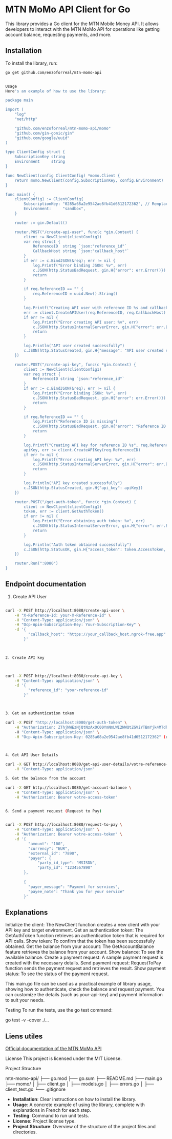 # MTN MoMo API Client for Go

This library provides a Go client for the MTN Mobile Money API. It allows developers to interact with the MTN MoMo API for operations like getting account balance, requesting payments, and more.

## Installation

To install the library, run:

```bash
go get github.com/enzoforreal/mtn-momo-api


Usage
Here's an example of how to use the library:

package main

import (
	"log"
	"net/http"

	"github.com/enzoforreal/mtn-momo-api/momo"
	"github.com/gin-gonic/gin"
	"github.com/google/uuid"
)

type ClientConfig struct {
	SubscriptionKey string
	Environment     string
}

func NewClient(config ClientConfig) *momo.Client {
	return momo.NewClient(config.SubscriptionKey, config.Environment)
}

func main() {
	clientConfig1 := ClientConfig{
		SubscriptionKey: "0285a68a2e9542ae8fb41d6512172362", // Remplacez par votre clé API
		Environment:     "sandbox",
	}

	router := gin.Default()

	router.POST("/create-api-user", func(c *gin.Context) {
		client := NewClient(clientConfig1)
		var req struct {
			ReferenceID  string `json:"reference_id"`
			CallbackHost string `json:"callback_host"`
		}
		if err := c.BindJSON(&req); err != nil {
			log.Printf("Error binding JSON: %v", err)
			c.JSON(http.StatusBadRequest, gin.H{"error": err.Error()})
			return
		}

		if req.ReferenceID == "" {
			req.ReferenceID = uuid.New().String()
		}

		log.Printf("Creating API user with reference ID %s and callback host %s", req.ReferenceID, req.CallbackHost)
		err := client.CreateAPIUser(req.ReferenceID, req.CallbackHost)
		if err != nil {
			log.Printf("Error creating API user: %v", err)
			c.JSON(http.StatusInternalServerError, gin.H{"error": err.Error()})
			return
		}

		log.Println("API user created successfully")
		c.JSON(http.StatusCreated, gin.H{"message": "API user created successfully", "reference_id": req.ReferenceID})
	})

	router.POST("/create-api-key", func(c *gin.Context) {
		client := NewClient(clientConfig1)
		var req struct {
			ReferenceID string `json:"reference_id"`
		}
		if err := c.BindJSON(&req); err != nil {
			log.Printf("Error binding JSON: %v", err)
			c.JSON(http.StatusBadRequest, gin.H{"error": err.Error()})
			return
		}

		if req.ReferenceID == "" {
			log.Printf("Reference ID is missing")
			c.JSON(http.StatusBadRequest, gin.H{"error": "Reference ID is required"})
			return
		}

		log.Printf("Creating API key for reference ID %s", req.ReferenceID)
		apiKey, err := client.CreateAPIKey(req.ReferenceID)
		if err != nil {
			log.Printf("Error creating API key: %v", err)
			c.JSON(http.StatusInternalServerError, gin.H{"error": err.Error()})
			return
		}

		log.Println("API key created successfully")
		c.JSON(http.StatusCreated, gin.H{"api_key": apiKey})
	})

	router.POST("/get-auth-token", func(c *gin.Context) {
		client := NewClient(clientConfig1)
		token, err := client.GetAuthToken()
		if err != nil {
			log.Printf("Error obtaining auth token: %v", err)
			c.JSON(http.StatusInternalServerError, gin.H{"error": err.Error()})
			return
		}

		log.Println("Auth token obtained successfully")
		c.JSON(http.StatusOK, gin.H{"access_token": token.AccessToken, "expires_in": token.ExpiresIn})
	})

	router.Run(":8080")
}


```

##  Endpoint documentation

1. Create API User

```bash

curl -X POST http://localhost:8080/create-api-user \
    -H "X-Reference-Id: your-X-Reference-id" \
    -H "Content-Type: application/json" \
    -H "Ocp-Apim-Subscription-Key: Your-Subscription-Key" \
    -d '{
          "callback_host": "https://your_callback_host.ngrok-free.app"
        }'


 
2. Create API key 



curl -X POST http://localhost:8080/create-api-key \
    -H "Content-Type: application/json" \
    -d '{
          "reference_id": "your-reference-id"
        }'



3. Get an authentication token

curl -X POST "http://localhost:8080/get-auth-token" \
    -H "Authorization: ZThjNWEzNjQtNzAxOC00YmNmLWI2NWQtZGViYTBmYjk4MTdhOjIwZjViYjA3ODBkYTQwMTg5MDc0YjBkMTVhNzhkYTAw" \  (replace Basic authentication header containing API user ID and API key. Should be sent in as B64 encoded)
    -H "Content-Type: application/json" \
    -H "Ocp-Apim-Subscription-Key: 0285a68a2e9542ae8fb41d6512172362" (replace with your Subscription-Key)



4. Get API User Details

curl -X GET http://localhost:8080/get-api-user-details/votre-reference-id \
    -H "Content-Type: application/json"

5. Get the balance from the account

curl -X GET http://localhost:8080/get-account-balance \
    -H "Content-Type: application/json" \
    -H "Authorization: Bearer votre-access-token"


6. Send a payment request (Request to Pay)


curl -X POST http://localhost:8080/request-to-pay \
    -H "Content-Type: application/json" \
    -H "Authorization: Bearer votre-access-token" \
    -d '{
          "amount": "100",
          "currency": "EUR",
          "external_id": "7890",
          "payer": {
              "party_id_type": "MSISDN",
              "party_id": "1234567890"
        },
		
		{
          "payer_message": "Payment for services",
          "payee_note": "Thank you for your service"
        }'

```

## Explanations

Initialize the client: The NewClient function creates a new client with your API key and target environment.
Get an authentication token: The GetAuthToken function retrieves an authentication token that is required for API calls.
Show token: To confirm that the token has been successfully obtained.
Get the balance from your account: The GetAccountBalance feature retrieves the balance from your account.
Show balance: To see the available balance.
Create a payment request: A sample payment request is created with the necessary details.
Send payment request: RequestToPay function sends the payment request and retrieves the result.
Show payment status: To see the status of the payment request.

This main.go file can be used as a practical example of library usage, showing how to authenticate, check the balance and request payment. You can customize the details (such as your-api-key) and payment information to suit your needs.

Testing
To run the tests, use the go test command:

go test -v -cover ./...



## Liens utiles

[Official documentation of the MTN MoMo API](https://momodeveloper.mtn.com/)


License
This project is licensed under the MIT License.

Project Structure

mtn-momo-api/
├── go.mod
├── go.sum
├── README.md
├── main.go
├── momo/
│   ├── client.go
│   ├── models.go
│   ├── errors.go
│   ├── client_test.go
└── .gitignore




- **Installation**: Clear instructions on how to install the library.
- **Usage**: A concrete example of using the library, complete with explanations in French for each step.
- **Testing**: Command to run unit tests.
- **License**: Project license type.
- **Project Structure**: Overview of the structure of the project files and directories.